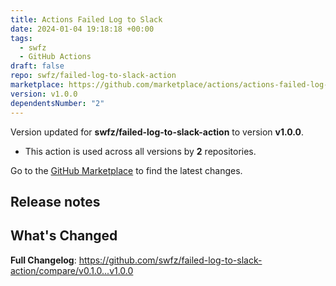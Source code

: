 ```yaml
---
title: Actions Failed Log to Slack
date: 2024-01-04 19:18:18 +00:00
tags:
  - swfz
  - GitHub Actions
draft: false
repo: swfz/failed-log-to-slack-action
marketplace: https://github.com/marketplace/actions/actions-failed-log-to-slack
version: v1.0.0
dependentsNumber: "2"
---
```



Version updated for **swfz/failed-log-to-slack-action** to version **v1.0.0**.
- This action is used across all versions by **2** repositories.

Go to the [GitHub Marketplace](https://github.com/marketplace/actions/actions-failed-log-to-slack) to find the latest changes.

## Release notes

## What's Changed
**Full Changelog**: https://github.com/swfz/failed-log-to-slack-action/compare/v0.1.0...v1.0.0
